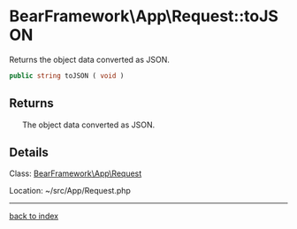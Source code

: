 # BearFramework\App\Request::toJSON

Returns the object data converted as JSON.

```php
public string toJSON ( void )
```

## Returns

&nbsp;&nbsp;&nbsp;&nbsp;&nbsp;&nbsp;The object data converted as JSON.

## Details

Class: [BearFramework\App\Request](bearframework.app.request.class.md)

Location: ~/src/App/Request.php

---

[back to index](index.md)

